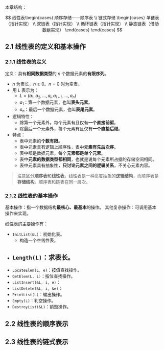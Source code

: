 本章结构：

$$
线性表\begin{cases}
顺序存储——顺序表 \\
链式存储 \begin{cases}
单链表（指针实现） \\
双链表（指针实现） \\
循环链表（指针实现） \\
静态链表（借助数组实现）
\end{cases}
\end{cases}
$$


## 2.1 线性表的定义和基本操作

### 2.1.1 线性表的定义

定义：具有**相同数据类型**的 $n$ 个数据元素的**有限序列**。
- $n$ 为表长，$n\geq0$。$n=0$ 时为空表。
- 用 $L$ 表示为：
	- $L=(a_{1},a_{2},\dots,a_{i},a_{i+1},\dots,a_{n})$
	- $a_{1}$：第一个数据元素，也叫**表头元素**。
	- $a_{n}$：最后一个数据元素，也叫**表尾元素**。
- 逻辑特性：
	- 除第一个元素外，每个元素有且仅有**一个直接前驱**。
	- 除最后一个元素外，每个元素有且仅有**一个直接后继**。
- 特点：
	- 表中元素的**个数有限**。
	- 表中元素具有逻辑上顺序性，表中**元素有先后次序**。
	- 表中都是数据元素，每个**元素都是单个元素**。
	- 表中**元素的数据类型都相同**，也就是说每个元素所占据的存储空间相同。
	- 表中元素具有抽象性，**只讨论元素之间的逻辑关系**，不关心元素内容。

> 注意区分**顺序表**和**线性表**，线性表是一种高度抽象的**逻辑结构**，而顺序表是**存储结构**。顺序表和链表在同一层次。
### 2.1.2 线性表的基本操作

基本操作：指一个数据结构**最核心、最基本**的操作。
其他复杂操作：可调用基本操作来实现。

线性表的主要操作有：
- `InitList(&L)`：初始化表。
	- 构造一个空线性表。
- `Length(L)`：求表长。
	- 
- `LocateElem(L, e)`：按值查找操作。
- `GetElem(L, i)`：按位查找操作。
- `ListInsert(&L, i, e)`：
- `ListDelete(&L, i, &e)`：
- `PrintList(L)`：输出操作。
- `Empty(L)`：判空操作。
- `DestroyList(&L)`：销毁操作。



## 2.2 线性表的顺序表示

## 2.3 线性表的链式表示